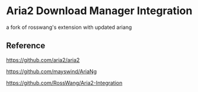 # Aria2 Download Manager Integration
a fork of rosswang's extension with updated ariang

## Reference
https://github.com/aria2/aria2

https://github.com/mayswind/AriaNg

https://github.com/RossWang/Aria2-Integration
